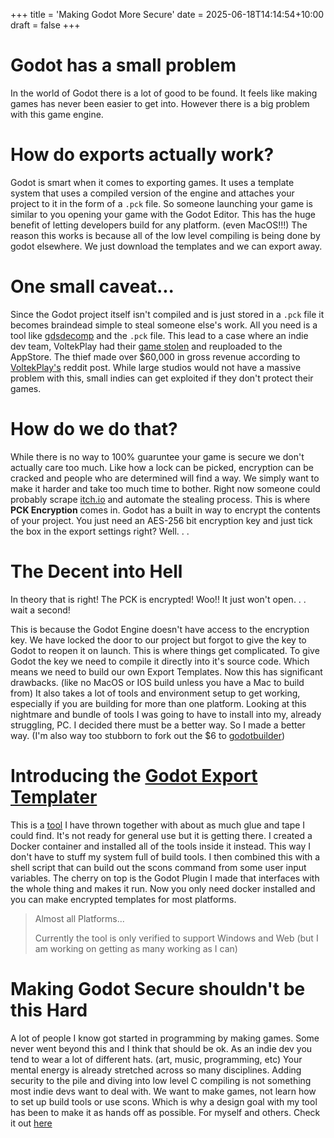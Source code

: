 +++
title = 'Making Godot More Secure'
date = 2025-06-18T14:14:54+10:00
draft = false
+++

# Godot has a small problem
In the world of Godot there is a lot of good to be found. It feels like making games has never been easier to get into. However there is a big problem with this game engine.

# How do exports actually work?
Godot is smart when it comes to exporting games. It uses a template system that uses a compiled version of the engine and attaches your project to it in the form of a `.pck` file. So someone launching your game is similar to you opening your game with the Godot Editor. This has the huge benefit of letting developers build for any platform. (even MacOS!!!) The reason this works is because all of the low level compiling is being done by godot elsewhere. We just download the templates and we can export away.

# One small caveat...
Since the Godot project itself isn't compiled and is just stored in a `.pck` file it becomes braindead simple to steal someone else's work. All you need is a tool like [gdsdecomp](https://github.com/GDRETools/gdsdecomp) and the `.pck` file. This lead to a case where an indie dev team, VoltekPlay had their [game stolen](https://youtu.be/3bCJ7BieUss) and reuploaded to the AppStore. The thief made over $60,000 in gross revenue according to [VoltekPlay's](https://www.reddit.com/r/godot/comments/1je90av/how_to_protect_your_godot_game_from_being_stolen/) reddit post. While large studios would not have a massive problem with this, small indies can get exploited if they don't protect their games.

# How do we do that?
While there is no way to 100% guaruntee your game is secure we don't actually care too much. Like how a lock can be picked, encryption can be cracked and people who are determined will find a way. We simply want to make it harder and take too much time to bother. Right now someone could probably scrape [itch.io](https://itch.io/) and automate the stealing process. This is where **PCK Encryption** comes in. Godot has a built in way to encrypt the contents of your project. You just need an AES-256 bit encryption key and just tick the box in the export settings right? Well. . .

# The Decent into Hell
In theory that is right! The PCK is encrypted! Woo!! It just won't open. . . wait a second!

This is because the Godot Engine doesn't have access to the encryption key. We have locked the door to our project but forgot to give the key to Godot to reopen it on launch. This is where things get complicated. To give Godot the key we need to compile it directly into it's source code. Which means we need to build our own Export Templates. Now this has significant drawbacks. (like no MacOS or IOS build unless you have a Mac to build from) It also takes a lot of tools and environment setup to get working, especially if you are building for more than one platform. Looking at this nightmare and bundle of tools I was going to have to install into my, already struggling, PC. I decided there must be a better way. So I made a better way. (I'm also way too stubborn to fork out the $6 to [godotbuilder](https://www.godotbuilder.com/))

# Introducing the [Godot Export Templater](https://github.com/Precipire/Godot-Export-Templater)
This is a [tool](https://github.com/Precipire/Godot-Export-Templater) I have thrown together with about as much glue and tape I could find. It's not ready for general use but it is getting there. I created a Docker container and installed all of the tools inside it instead. This way I don't have to stuff my system full of build tools. I then combined this with a shell script that can build out the scons command from some user input variables. The cherry on top is the Godot Plugin I made that interfaces with the whole thing and makes it run. Now you only need docker installed and you can make encrypted templates for most platforms. 

> Almost all Platforms...
>
> Currently the tool is only verified to support Windows and Web (but I am working on getting as many working as I can)

# Making Godot Secure shouldn't be this Hard
A lot of people I know got started in programming by making games. Some never went beyond this and I think that should be ok. As an indie dev you tend to wear a lot of different hats. (art, music, programming, etc) Your mental energy is already stretched across so many disciplines. Adding security to the pile and diving into low level C compiling is not something most indie devs want to deal with. We want to make games, not learn how to set up build tools or use scons. Which is why a design goal with my tool has been to make it as hands off as possible. For myself and others. Check it out [here](https://github.com/Precipire/Godot-Export-Templater)